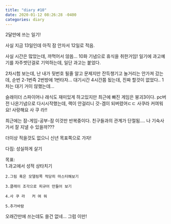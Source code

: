 ```yaml
---
title: "diary #10"
date: 2020-01-12 08:26:28 -0400
categories: diary
---
```


2달만에 쓰는 일기!

사실 지금 13일인데 아직 잠 안자서 12일로 적음.

사실 시간은 많았는데, 까먹어서 않씀... 10화 기념으로 휴식을 취한거임!
일기에 과고예기를 자주썻던걸로 기억하는데, 일단 과고는 붙었다.

2차시험 보는데, 난 내가 뒷번호 될줄 알고 문제지만 잔득챙기고 놀거리는 안가져 갔는데, 순번 2-1번즉 2번방에 1번타자...
대기시간 4시간쯤 됬는데, 진짜 할것이 없었다.. 1차는 대기 거이 않했는데...

슬래이더 스파이어나 래식도 재미있게 하고있지만 최근에 빠진 게임은 붕괴3이다. pc버전 나온기념으로 다시시작했는데, 랙이 안걸리니 갓-겜이 되버렸어ㄷㄷ
사쿠라 커여워요! 사랑해요 사 쿠 라!!

최근에는 잠-게임-공부-잠 이것만 반복중이다. 친구들과의 관계가 단절됨.... 나 기숙사 가서 잘 지낼 수 있을까???

더이상 적을것도 없으니 신년 목표쪽으로 가자!

다짐: 성실하게 살기

목표:    
    1.과고에서 성적 상타치기
    
    2.그림 혹은 모델링쪽 적당히 마스터해보기
    
    3.클래이 조각으로 피규어 만들어 보기
    
    4.사 쿠 라   커 여 워
    
    5.추가바람
  
오래간만에 쓰는데도 쓸건 없네... 그럼 이만!
